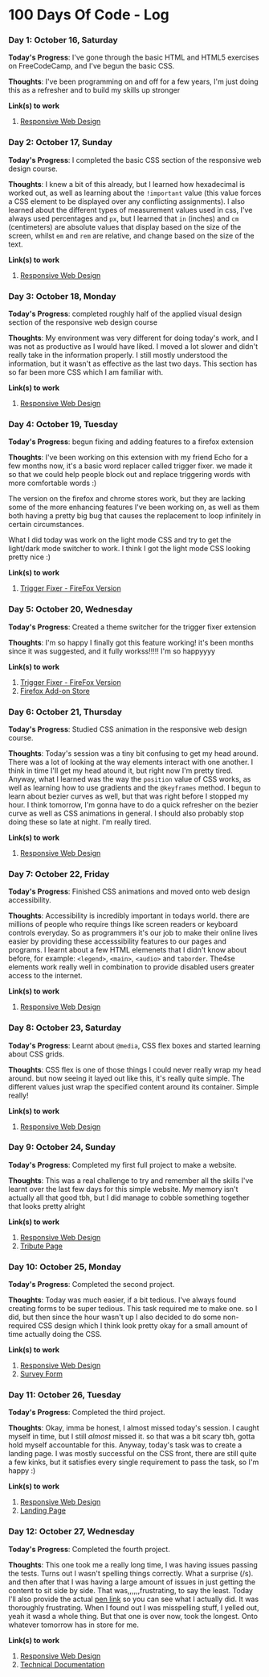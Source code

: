 # 100 Days Of Code - Log

### Day 1: October 16, Saturday

**Today's Progress**: I've gone through the basic HTML and HTML5 exercises on FreeCodeCamp, and I've begun the basic CSS. 

**Thoughts**: I've been programming on and off for a few years, I'm just doing this as a refresher and to build my skills up stronger

**Link(s) to work**
1. [Responsive Web Design](https://www.freecodecamp.org/learn/responsive-web-design)

### Day 2: October 17, Sunday

**Today's Progress**: I completed the basic CSS section of the responsive web design course.

**Thoughts**: I knew a bit of this already, but I learned how hexadecimal is worked out, as well as learning about the ``!important`` value (this value forces a CSS element to be displayed over any conflicting assignments). I also learned about the different types of measurement values used in css, I've always used percentages and ``px``, but I learned that ``in`` (inches) and ``cm`` (centimeters) are absolute values that display based on the size of the screen, whilst ``em`` and ``rem`` are relative, and change based on the size of the text.

**Link(s) to work**
1. [Responsive Web Design](https://www.freecodecamp.org/learn/responsive-web-design)

### Day 3: October 18, Monday

**Today's Progress**:  completed roughly half of the applied visual design section of the responsive web design course

**Thoughts**: My environment was very different for doing today's work, and I was not as productive as I would have liked. I moved a lot slower and didn't really take in the information properly. I still mostly understood the information, but it wasn't as effective as the last two days. This section has so far been more CSS which I am familiar with.

**Link(s) to work**
1. [Responsive Web Design](https://www.freecodecamp.org/learn/responsive-web-design)

### Day 4: October 19, Tuesday

**Today's Progress**:  begun fixing and adding features to a firefox extension

**Thoughts**: I've been working on this extension with my friend Echo for a few months now, it's a basic word replacer called trigger fixer. we made it so that we could help people block out and replace triggering words with more comfortable words :)

The version on the firefox and chrome stores work, but they are lacking some of the more enhancing features I've been working on, as well as them both having a pretty big bug that causes the replacement to loop infinitely in certain circumstances.

What I did today was work on the light mode CSS and try to get the light/dark mode switcher to work. I think I got the light mode CSS looking pretty nice :)

**Link(s) to work**
1. [Trigger Fixer - FireFox Version](https://github.com/Mistyttm/trigger-fixer)

### Day 5: October 20, Wednesday

**Today's Progress**:  Created a theme switcher for the trigger fixer extension

**Thoughts**: I'm so happy I finally got this feature working! it's been months since it was suggested, and it fully workss!!!!! I'm so happyyyy

**Link(s) to work**
1. [Trigger Fixer - FireFox Version](https://github.com/Mistyttm/trigger-fixer)
2. [Firefox Add-on Store](https://addons.mozilla.org/en-US/firefox/addon/trigger-fixer/)

### Day 6: October 21, Thursday

**Today's Progress**:  Studied CSS animation in the responsive web design course. 

**Thoughts**: Today's session was a tiny bit confusing to get my head around. There was a lot of looking at the way elements interact with one another. I think in time I'll get my head atound it, but right now I'm pretty tired. Anyway, what I learned was the way the ``position`` value of CSS works, as well as learning how to use gradients and the ``@keyframes`` method. I begun to learn about bezier curves as well, but that was right before I stopped my hour. I think tomorrow, I'm gonna have to do a quick refresher on the bezier curve as well as CSS animations in general. I should also probably stop doing these so late at night. I'm really tired. 

**Link(s) to work**
1. [Responsive Web Design](https://www.freecodecamp.org/learn/responsive-web-design)

### Day 7: October 22, Friday

**Today's Progress**:  Finished CSS animations and moved onto web design accessibility. 

**Thoughts**: Accessibility is incredibly important in todays world. there are millions of people who require things like screen readers or keyboard controls everyday. So as programmers it's our job to make their online lives easier by providing these accesssibility features to our pages and programs. I learnt about a few HTML elemenets that I didn't know about before, for example: ``<legend>``, ``<main>``, ``<audio>`` and ``taborder``. The4se elements work really well in combination to provide disabled users greater access to the internet. 

**Link(s) to work**
1. [Responsive Web Design](https://www.freecodecamp.org/learn/responsive-web-design)

### Day 8: October 23, Saturday

**Today's Progress**:  Learnt about ``@media``, CSS flex boxes and started learning about CSS grids. 

**Thoughts**: CSS flex is one of those things I could never really wrap my head around. but now seeing it layed out like this, it's really quite simple. The different values just wrap the specified content around its container. Simple really!

**Link(s) to work**
1. [Responsive Web Design](https://www.freecodecamp.org/learn/responsive-web-design)

### Day 9: October 24, Sunday

**Today's Progress**:  Completed my first full project to make a website. 

**Thoughts**: This was a real challenge to try and remember all the skills I've learnt over the last few days for this simple website. My memory isn't actually all that good tbh, but I did manage to cobble something together that looks pretty alright

**Link(s) to work**
1. [Responsive Web Design](https://www.freecodecamp.org/learn/responsive-web-design/responsive-web-design-projects/build-a-tribute-page)
2. [Tribute Page](https://codepen.io/mistyttm/full/BadpOOv)

### Day 10: October 25, Monday

**Today's Progress**:  Completed the second project. 

**Thoughts**: Today was much easier, if a bit tedious. I've always found creating forms to be super tedious. This task required me to make one. so I did, but then since the hour wasn't up I also decided to do some non-required CSS design which I think look pretty okay for a small amount of time actually doing the CSS.

**Link(s) to work**
1. [Responsive Web Design](https://www.freecodecamp.org/learn/responsive-web-design/responsive-web-design-projects/build-a-survey-form)
2. [Survey Form](https://codepen.io/mistyttm/full/PoKpqYX)

### Day 11: October 26, Tuesday

**Today's Progress**:  Completed the third project. 

**Thoughts**: Okay, imma be honest, I almost missed today's session. I caught myself in time, but I still *almost* missed it. so that was a bit scary tbh, gotta hold myself accountable for this. Anyway, today's task was to create a landing page. I was mostly successful on the CSS front, there are still quite a few kinks, but it satisfies every single requirement to pass the task, so I'm happy :)

**Link(s) to work**
1. [Responsive Web Design](https://www.freecodecamp.org/learn/responsive-web-design/responsive-web-design-projects/build-a-product-landing-page)
2. [Landing Page](https://codepen.io/mistyttm/full/GRvmKVV)

### Day 12: October 27, Wednesday

**Today's Progress**:  Completed the fourth project. 

**Thoughts**: This one took me a really long time, I was having issues passing the tests. Turns out I wasn't spelling things correctly. What a surprise (/s). and then after that I was having a large amount of issues in just getting the content to sit side by side. That was,,,,,,frustrating, to say the least. Today I'll also provide the actual [pen link](https://codepen.io/mistyttm/pen/QWMvYQL) so you can see what I actually did. It was thoroughly frustrating. When I found out I was misspelling stuff, I yelled out, yeah it wasd a whole thing. But that one is over now, took the longest. Onto whatever tomorrow has in store for me.

**Link(s) to work**
1. [Responsive Web Design](https://www.freecodecamp.org/learn/responsive-web-design/responsive-web-design-projects/build-a-technical-documentation-page)
2. [Technical Documentation](https://codepen.io/mistyttm/full/QWMvYQL)


